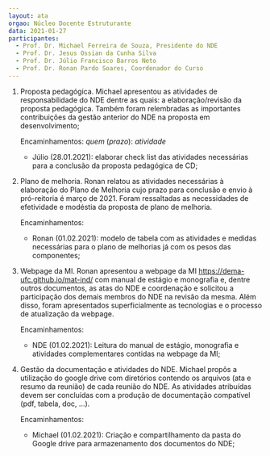 ```yaml
---
layout: ata
orgao: Núcleo Docente Estruturante
data: 2021-01-27
participantes:
  - Prof. Dr. Michael Ferreira de Souza, Presidente do NDE
  - Prof. Dr. Jesus Ossian da Cunha Silva
  - Prof. Dr. Júlio Francisco Barros Neto
  - Prof. Dr. Ronan Pardo Soares, Coordenador do Curso
---
```


1. Proposta pedagógica.
   Michael apresentou as atividades de responsabilidade do NDE dentre as quais: a elaboração/revisão da proposta pedagógica.
   Também foram relembradas as importantes contribuições da gestão anterior do NDE na proposta em desenvolvimento;

   Encaminhamentos: *quem* (*prazo*): *atividade*
   - Júlio (28.01.2021): elaborar check list das atividades necessárias para a conclusão da proposta pedagógica de CD;

2. Plano de melhoria.
   Ronan relatou as atividades necessárias à elaboração do Plano de Melhoria cujo prazo para conclusão e envio à pró-reitoria é março de 2021.
   Foram ressaltadas as necessidades de efetividade e modéstia da proposta de plano de melhoria.

   Encaminhamentos:
   - Ronan (01.02.2021): modelo de tabela com as atividades e medidas necessárias para o plano de melhorias já com os pesos das componentes;

3. Webpage da MI.
   Ronan apresentou a webpage da MI <https://dema-ufc.github.io/mat-ind/> com manual de estágio e monografia e, dentre outros documentos, as atas do NDE e coordenação e solicitou a participação dos demais membros do NDE na revisão da mesma.
   Além disso, foram apresentados superficialmente as tecnologias e o processo de atualização da webpage.

   Encaminhamentos:
   - NDE (01.02.2021): Leitura do manual de estágio, monografia e atividades complementares contidas na webpage da MI;

4. Gestão da documentação e atividades do NDE.
   Michael propôs a utilização do google drive com diretórios contendo os arquivos (ata e resumo da reunião) de cada reunião do NDE.
   As atividades atribuídas devem ser concluídas com a produção de documentação compatível (pdf, tabela, doc, ...).

   Encaminhamentos:
   - Michael (01.02.2021): Criação e compartilhamento da pasta do Google drive para armazenamento dos documentos do NDE;
